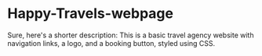 # Happy-Travels-webpage
Sure, here's a shorter description:  This is a basic travel agency website with navigation links, a logo, and a booking button, styled using CSS.
